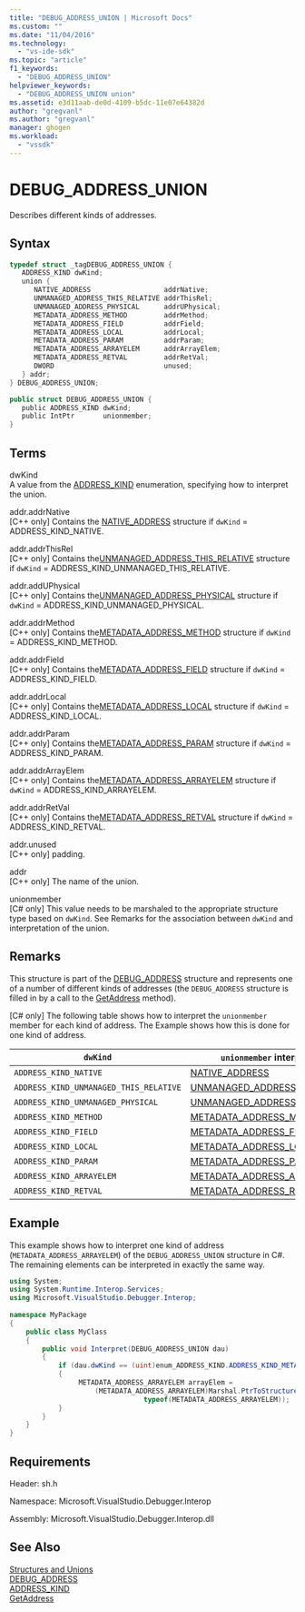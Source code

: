 ```yaml
---
title: "DEBUG_ADDRESS_UNION | Microsoft Docs"
ms.custom: ""
ms.date: "11/04/2016"
ms.technology: 
  - "vs-ide-sdk"
ms.topic: "article"
f1_keywords: 
  - "DEBUG_ADDRESS_UNION"
helpviewer_keywords: 
  - "DEBUG_ADDRESS_UNION union"
ms.assetid: e3d11aab-de0d-4109-b5dc-11e07e64382d
author: "gregvanl"
ms.author: "gregvanl"
manager: ghogen
ms.workload: 
  - "vssdk"
---
```

# DEBUG_ADDRESS_UNION
Describes different kinds of addresses.  
  
## Syntax  
  
```cpp  
typedef struct _tagDEBUG_ADDRESS_UNION {  
   ADDRESS_KIND dwKind;  
   union {  
      NATIVE_ADDRESS                  addrNative;  
      UNMANAGED_ADDRESS_THIS_RELATIVE addrThisRel;  
      UNMANAGED_ADDRESS_PHYSICAL      addrUPhysical;  
      METADATA_ADDRESS_METHOD         addrMethod;  
      METADATA_ADDRESS_FIELD          addrField;  
      METADATA_ADDRESS_LOCAL          addrLocal;  
      METADATA_ADDRESS_PARAM          addrParam;  
      METADATA_ADDRESS_ARRAYELEM      addrArrayElem;  
      METADATA_ADDRESS_RETVAL         addrRetVal;  
      DWORD                           unused;  
   } addr;  
} DEBUG_ADDRESS_UNION;  
```  
  
```csharp  
public struct DEBUG_ADDRESS_UNION {  
   public ADDRESS_KIND dwKind;  
   public IntPtr       unionmember;  
}  
```  
  
## Terms  
 dwKind  
 A value from the [ADDRESS_KIND](../../../extensibility/debugger/reference/address-kind.md) enumeration, specifying how to interpret the union.  
  
 addr.addrNative  
 [C++ only] Contains the [NATIVE_ADDRESS](../../../extensibility/debugger/reference/native-address.md) structure if `dwKind` = ADDRESS_KIND_NATIVE.  
  
 addr.addrThisRel  
 [C++ only] Contains the[UNMANAGED_ADDRESS_THIS_RELATIVE](../../../extensibility/debugger/reference/unmanaged-address-this-relative.md) structure if `dwKind` = ADDRESS_KIND_UNMANAGED_THIS_RELATIVE.  
  
 addr.addUPhysical  
 [C++ only] Contains the[UNMANAGED_ADDRESS_PHYSICAL](../../../extensibility/debugger/reference/unmanaged-address-physical.md) structure if `dwKind` = ADDRESS_KIND_UNMANAGED_PHYSICAL.  
  
 addr.addrMethod  
 [C++ only] Contains the[METADATA_ADDRESS_METHOD](../../../extensibility/debugger/reference/metadata-address-method.md) structure if `dwKind` = ADDRESS_KIND_METHOD.  
  
 addr.addrField  
 [C++ only] Contains the[METADATA_ADDRESS_FIELD](../../../extensibility/debugger/reference/metadata-address-field.md) structure if `dwKind` = ADDRESS_KIND_FIELD.  
  
 addr.addrLocal  
 [C++ only] Contains the[METADATA_ADDRESS_LOCAL](../../../extensibility/debugger/reference/metadata-address-local.md) structure if `dwKind` = ADDRESS_KIND_LOCAL.  
  
 addr.addrParam  
 [C++ only] Contains the[METADATA_ADDRESS_PARAM](../../../extensibility/debugger/reference/metadata-address-param.md) structure if `dwKind` = ADDRESS_KIND_PARAM.  
  
 addr.addrArrayElem  
 [C++ only] Contains the[METADATA_ADDRESS_ARRAYELEM](../../../extensibility/debugger/reference/metadata-address-arrayelem.md) structure if `dwKind` = ADDRESS_KIND_ARRAYELEM.  
  
 addr.addrRetVal  
 [C++ only] Contains the[METADATA_ADDRESS_RETVAL](../../../extensibility/debugger/reference/metadata-address-retval.md) structure if `dwKind` = ADDRESS_KIND_RETVAL.  
  
 addr.unused  
 [C++ only] padding.  
  
 addr  
 [C++ only] The name of the union.  
  
 unionmember  
 [C# only] This value needs to be marshaled to the appropriate structure type based on `dwKind`. See Remarks for the association between `dwKind` and interpretation of the union.  
  
## Remarks  
 This structure is part of the [DEBUG_ADDRESS](../../../extensibility/debugger/reference/debug-address.md) structure and represents one of a number of different kinds of addresses (the `DEBUG_ADDRESS` structure is filled in by a call to the [GetAddress](../../../extensibility/debugger/reference/idebugaddress-getaddress.md) method).  
  
 [C# only] The following table shows how to interpret the `unionmember` member for each kind of address. The Example shows how this is done for one kind of address.  
  
|`dwKind`|`unionmember` interpreted as|  
|--------------|----------------------------------|  
|`ADDRESS_KIND_NATIVE`|[NATIVE_ADDRESS](../../../extensibility/debugger/reference/native-address.md)|  
|`ADDRESS_KIND_UNMANAGED_THIS_RELATIVE`|[UNMANAGED_ADDRESS_THIS_RELATIVE](../../../extensibility/debugger/reference/unmanaged-address-this-relative.md)|  
|`ADDRESS_KIND_UNMANAGED_PHYSICAL`|[UNMANAGED_ADDRESS_PHYSICAL](../../../extensibility/debugger/reference/unmanaged-address-physical.md)|  
|`ADDRESS_KIND_METHOD`|[METADATA_ADDRESS_METHOD](../../../extensibility/debugger/reference/metadata-address-method.md)|  
|`ADDRESS_KIND_FIELD`|[METADATA_ADDRESS_FIELD](../../../extensibility/debugger/reference/metadata-address-field.md)|  
|`ADDRESS_KIND_LOCAL`|[METADATA_ADDRESS_LOCAL](../../../extensibility/debugger/reference/metadata-address-local.md)|  
|`ADDRESS_KIND_PARAM`|[METADATA_ADDRESS_PARAM](../../../extensibility/debugger/reference/metadata-address-param.md)|  
|`ADDRESS_KIND_ARRAYELEM`|[METADATA_ADDRESS_ARRAYELEM](../../../extensibility/debugger/reference/metadata-address-arrayelem.md)|  
|`ADDRESS_KIND_RETVAL`|[METADATA_ADDRESS_RETVAL](../../../extensibility/debugger/reference/metadata-address-retval.md)|  
  
## Example  
 This example shows how to interpret one kind of address (`METADATA_ADDRESS_ARRAYELEM`) of the `DEBUG_ADDRESS_UNION` structure in C#. The remaining elements can be interpreted in exactly the same way.  
  
```csharp  
using System;  
using System.Runtime.Interop.Services;  
using Microsoft.VisualStudio.Debugger.Interop;  
  
namespace MyPackage  
{  
    public class MyClass  
    {  
        public void Interpret(DEBUG_ADDRESS_UNION dau)  
        {  
            if (dau.dwKind == (uint)enum_ADDRESS_KIND.ADDRESS_KIND_METADATA_ARRAYELEM)  
            {  
                 METADATA_ADDRESS_ARRAYELEM arrayElem =  
                     (METADATA_ADDRESS_ARRAYELEM)Marshal.PtrToStructure(dau.unionmember,  
                                 typeof(METADATA_ADDRESS_ARRAYELEM));  
            }  
        }  
    }  
}  
```  
  
## Requirements  
 Header: sh.h  
  
 Namespace: Microsoft.VisualStudio.Debugger.Interop  
  
 Assembly: Microsoft.VisualStudio.Debugger.Interop.dll  
  
## See Also  
 [Structures and Unions](../../../extensibility/debugger/reference/structures-and-unions.md)   
 [DEBUG_ADDRESS](../../../extensibility/debugger/reference/debug-address.md)   
 [ADDRESS_KIND](../../../extensibility/debugger/reference/address-kind.md)   
 [GetAddress](../../../extensibility/debugger/reference/idebugaddress-getaddress.md)